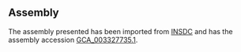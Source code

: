 
Assembly
--------

The assembly presented has been imported from 
[INSDC](http://www.insdc.org) and has the assembly accession
[GCA\_003327735.1](http://www.ebi.ac.uk/ena/data/view/GCA_003327735.1).


